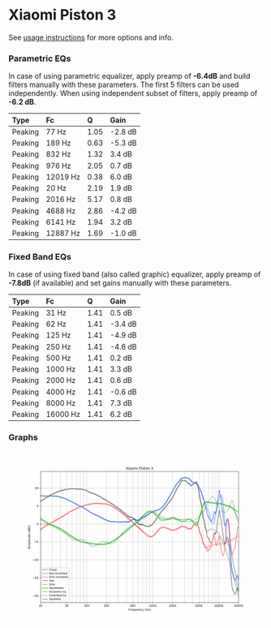 # Xiaomi Piston 3
See [usage instructions](https://github.com/jaakkopasanen/AutoEq#usage) for more options and info.

### Parametric EQs
In case of using parametric equalizer, apply preamp of **-6.4dB** and build filters manually
with these parameters. The first 5 filters can be used independently.
When using independent subset of filters, apply preamp of **-6.2 dB**.

| Type    | Fc       |    Q | Gain    |
|:--------|:---------|:-----|:--------|
| Peaking | 77 Hz    | 1.05 | -2.8 dB |
| Peaking | 189 Hz   | 0.63 | -5.3 dB |
| Peaking | 832 Hz   | 1.32 | 3.4 dB  |
| Peaking | 976 Hz   | 2.05 | 0.7 dB  |
| Peaking | 12019 Hz | 0.38 | 6.0 dB  |
| Peaking | 20 Hz    | 2.19 | 1.9 dB  |
| Peaking | 2016 Hz  | 5.17 | 0.8 dB  |
| Peaking | 4688 Hz  | 2.86 | -4.2 dB |
| Peaking | 6141 Hz  | 1.94 | 3.2 dB  |
| Peaking | 12887 Hz | 1.69 | -1.0 dB |

### Fixed Band EQs
In case of using fixed band (also called graphic) equalizer, apply preamp of **-7.8dB**
(if available) and set gains manually with these parameters.

| Type    | Fc       |    Q | Gain    |
|:--------|:---------|:-----|:--------|
| Peaking | 31 Hz    | 1.41 | 0.5 dB  |
| Peaking | 62 Hz    | 1.41 | -3.4 dB |
| Peaking | 125 Hz   | 1.41 | -4.9 dB |
| Peaking | 250 Hz   | 1.41 | -4.6 dB |
| Peaking | 500 Hz   | 1.41 | 0.2 dB  |
| Peaking | 1000 Hz  | 1.41 | 3.3 dB  |
| Peaking | 2000 Hz  | 1.41 | 0.6 dB  |
| Peaking | 4000 Hz  | 1.41 | -0.6 dB |
| Peaking | 8000 Hz  | 1.41 | 7.3 dB  |
| Peaking | 16000 Hz | 1.41 | 6.2 dB  |

### Graphs
![](./Xiaomi%20Piston%203.png)